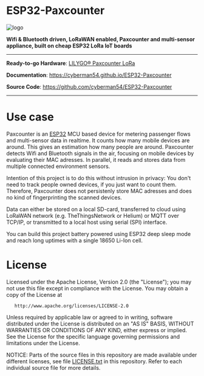 # ESP32-Paxcounter
![logo](docs/assets/paxcounter_logo_white.png)

**Wifi & Bluetooth driven, LoRaWAN enabled, Paxcounter and multi-sensor appliance, built on cheap ESP32 LoRa IoT boards**

---

**Ready-to-go Hardware**: <a href="https://de.aliexpress.com/item/32915894264.html" target="_blank">LILYGO® Paxcounter LoRa</a>

**Documentation**: <a href="https://cyberman54.github.io/ESP32-Paxcounter" target="_blank">https://cyberman54.github.io/ESP32-Paxcounter</a>

**Source Code**: <a href="https://github.com/cyberman54/ESP32-Paxcounter" target="_blank">https://github.com/cyberman54/ESP32-Paxcounter</a>

---

# Use case

Paxcounter is an [ESP32](https://www.espressif.com/en/products/socs/esp32) MCU based device for metering passenger flows and multi-sensor data in realtime. It counts how many mobile devices are around. This gives an estimation how many people are around. Paxcounter detects Wifi and Bluetooth signals in the air, focusing on mobile devices by evaluating their MAC adresses. In parallel, it reads and stores data from multiple connected environment sensors.

Intention of this project is to do this without intrusion in privacy: You don't need to track people owned devices, if you just want to count them. Therefore, Paxcounter does not persistenly store MAC adresses and does no kind of fingerprinting the scanned devices.

Data can either be stored on a local SD-card, transferred to cloud using LoRaWAN network (e.g. TheThingsNetwork or Helium) or MQTT over TCP/IP, or transmitted to a local host using serial (SPI) interface.

You can build this project battery powered using ESP32 deep sleep mode and reach long uptimes with a single 18650 Li-Ion cell.

# License



   Licensed under the Apache License, Version 2.0 (the "License");
   you may not use this file except in compliance with the License.
   You may obtain a copy of the License at

       http://www.apache.org/licenses/LICENSE-2.0

   Unless required by applicable law or agreed to in writing, software
   distributed under the License is distributed on an "AS IS" BASIS,
   WITHOUT WARRANTIES OR CONDITIONS OF ANY KIND, either express or implied.
   See the License for the specific language governing permissions and
   limitations under the License.

NOTICE:
Parts of the source files in this repository are made available under different licenses,
see file <A HREF="https://github.com/cyberman54/ESP32-Paxcounter/blob/master/LICENSE">LICENSE.txt</A> in this repository. Refer to each individual source file for more details.

